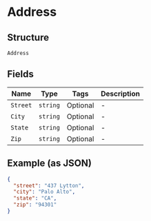 
# Address

## Structure

`Address`

## Fields

| Name | Type | Tags | Description |
|  --- | --- | --- | --- |
| `Street` | `string` | Optional | - |
| `City` | `string` | Optional | - |
| `State` | `string` | Optional | - |
| `Zip` | `string` | Optional | - |

## Example (as JSON)

```json
{
  "street": "437 Lytton",
  "city": "Palo Alto",
  "state": "CA",
  "zip": "94301"
}
```

